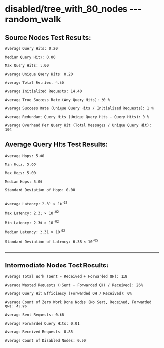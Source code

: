 # disabled/tree_with_80_nodes --- random_walk
## Source Nodes Test Results:
	Average Query Hits: 0.20

	Median Query Hits: 0.00

	Max Query Hits: 1.00

	Average Unique Query Hits: 0.20

	Average Total Retries: 4.80

	Average Initialized Requests: 14.40

	Average True Success Rate (Any Query Hits): 20 %

	Average Success Rate (Unique Query Hits / Initialized Requests): 1 %

	Average Redundant Query Hits (Unique Query Hits - Query Hits): 0 %

	Average Overhead Per Query Hit (Total Messages / Unique Query Hit): 104



## Average Query Hits Test Results:
<pre><code>Average Hops: 5.00

Min Hops: 5.00

Max Hops: 5.00

Median Hops: 5.00

Standard Deviation of Hops: 0.00


Average Latency: 2.31 × 10<sup>-02</sup>

Max Latency: 2.31 × 10<sup>-02</sup>

Min Latency: 2.30 × 10<sup>-02</sup>

Median Latency: 2.31 × 10<sup>-02</sup>

Standard Deviation of Latency: 6.38 × 10<sup>-05</sup>

</code></pre>

---------------------------------------------
## Intermediate Nodes Test Results:

	Average Total Work (Sent + Received + Forwarded QH): 118

	Average Wasted Requests ((Sent - Forwarded QH) / Received): 26%

	Average Query Hit Efficiency (Forwarded QH / Received): 0%

	Average Count of Zero Work Done Nodes (No Sent, Received, Forwarded QH): 45.85

	Average Sent Requests: 0.66

	Average Forwarded Query Hits: 0.01

	Average Received Requests: 0.85

	Average Count of Disabled Nodes: 0.00

